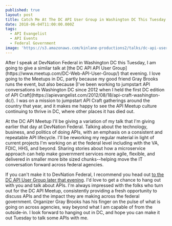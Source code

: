 ```yaml
---
published: true
layout: post
title: Catch Me At The DC API User Group in Washington DC This Tuesday Evening
date: 2018-06-04T11:00:00.000Z
tags:
  - API Evangelist
  - API Events
  - Federal Government
image: 'https://s3.amazonaws.com/kinlane-productions2/talks/dc-api-user-group.png'
---
```

<p></p>After I speak at DevNation Federal in Washington DC this Tuesday, I am going to give a similar talk at [the DC API API User Group](https://www.meetup.com/DC-Web-API-User-Group/) that evening. I love going to the Meetups in DC, partly because my good friend Gray Brooks runs the event, but also because [I've been working to jumpstart API conversations in Washington DC since 2012 when I held the first DC edition of API Craft](https://apievangelist.com/2012/08/18/api-craft-washington-dc/). I was on a mission to jumpstart API Craft gatherings around the country that year, and it makes me happy to see the API Meetup culture continuing to thrive in DC, where other places it has died out.

At the DC API Meetup I'll be giving a variation of my talk that I'm giving earlier that day at DevNation Federal. Talking about the technology, business, and politics of doing APIs, with an emphasis on a consistent and repeatable API lifecycle. I'll be reworking my regular material in light of current projects I'm working on at the federal level including with the VA, FDIC, HHS, and beyond. Sharing stories about how a microservice approach can help make government services more agile, flexible, and delivered in smaller more bite sized chunks--helping move the IT conversation forward across federal agencies.

If you can't make it to DevNation Federal, I recommend you head out [to the DC API User Group later that evening](https://www.meetup.com/DC-Web-API-User-Group/). I'd love to get a chance to hang out with you and talk about APIs. I'm always impressed with the folks who turn out for the DC API Meetup, consistently providing a fresh opportunity to discuss APIs and the impact they are making across the federal government. Organizer Gray Brooks has his finger on the pulse of what is going on across agencies, way beyond what I am capable of from the outside-in. I look forward to hanging out in DC, and hope you can make it out Tuesday to talk some APIs with me.
